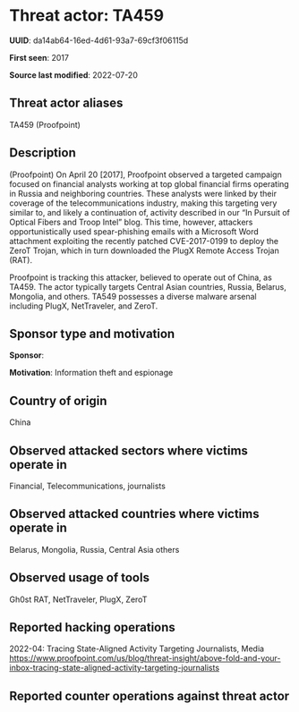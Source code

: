 # Threat actor: TA459

**UUID**: da14ab64-16ed-4d61-93a7-69cf3f06115d

**First seen**: 2017

**Source last modified**: 2022-07-20

## Threat actor aliases

TA459 (Proofpoint)

## Description

(Proofpoint) On April 20 [2017], Proofpoint observed a targeted campaign focused on financial analysts working at top global financial firms operating in Russia and neighboring countries. These analysts were linked by their coverage of the telecommunications industry, making this targeting very similar to, and likely a continuation of, activity described in our “In Pursuit of Optical Fibers and Troop Intel” blog. This time, however, attackers opportunistically used spear-phishing emails with a Microsoft Word attachment exploiting the recently patched CVE-2017-0199 to deploy the ZeroT Trojan, which in turn downloaded the PlugX Remote Access Trojan (RAT).

Proofpoint is tracking this attacker, believed to operate out of China, as TA459. The actor typically targets Central Asian countries, Russia, Belarus, Mongolia, and others. TA549 possesses a diverse malware arsenal including PlugX, NetTraveler, and ZeroT.

## Sponsor type and motivation

**Sponsor**: 

**Motivation**: Information theft and espionage


## Country of origin

China

## Observed attacked sectors where victims operate in

Financial, Telecommunications, journalists

## Observed attacked countries where victims operate in

Belarus, Mongolia, Russia, Central Asia others

## Observed usage of tools

Gh0st RAT, NetTraveler, PlugX, ZeroT

## Reported hacking operations

2022-04: Tracing State-Aligned Activity Targeting Journalists, Media
https://www.proofpoint.com/us/blog/threat-insight/above-fold-and-your-inbox-tracing-state-aligned-activity-targeting-journalists

## Reported counter operations against threat actor





